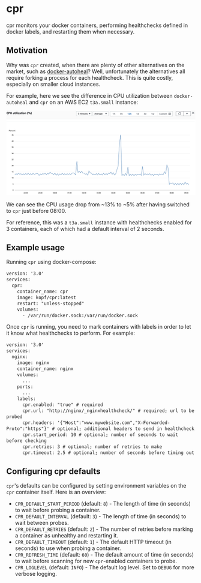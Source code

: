 # cpr
cpr monitors your docker containers, performing healthchecks defined in docker labels, and restarting them when necessary. 

## Motivation

Why was `cpr` created, when there are plenty of other alternatives on the market, such as [docker-autoheal](https://github.com/willfarrell/docker-autoheal)? 
Well, unfortunately the alternatives all require forking a process for each healthcheck. This is quite costly,
especially on smaller cloud instances. 

For example, here we see the difference in CPU utilization between `docker-autoheal` and `cpr` on 
an AWS EC2 `t3a.small` instance:

![cpu_utilization_screenshot](cpu_utilization_screenshot.png)

We can see the CPU usage drop from ~13% to ~5% after having switched to `cpr` just before 08:00. 

For reference, this was a `t3a.small` instance with healthchecks enabled for 3 containers, each of which had
a default interval of 2 seconds. 

## Example usage

Running `cpr` using docker-compose: 

```
version: '3.0'
services:
  cpr:
    container_name: cpr
    image: kopf/cpr:latest
    restart: "unless-stopped"
    volumes:
      - /var/run/docker.sock:/var/run/docker.sock
```

Once `cpr` is running, you need to mark containers with labels in order to let it know what healthchecks to perform. For example:

```
version: '3.0'
services:
  nginx:
    image: nginx
    container_name: nginx
    volumes:
      ...
    ports:
      ...
    labels:
      cpr.enabled: "true" # required
      cpr.url: "http://nginx/_nginxhealthcheck/" # required; url to be probed
      cpr.headers: '{"Host":"www.mywebsite.com","X-Forwarded-Proto":"https"}' # optional; additional headers to send in healthcheck
      cpr.start_period: 10 # optional; number of seconds to wait before checking
      cpr.retries: 3 # optional; number of retries to make
      cpr.timeout: 2.5 # optional; number of seconds before timing out
```

## Configuring cpr defaults

`cpr`'s defaults can be configured by setting environment variables on the `cpr` container itself. Here is an overview:

* `CPR_DEFAULT_START_PERIOD` (default: `8`) - The length of time (in seconds) to wait before probing a container.
* `CPR_DEFAULT_INTERVAL` (default: `3`) - The length of time (in seconds) to wait between probes.
* `CPR_DEFAULT_RETRIES` (default: `2`) - The number of retries before marking a container as unhealthy and restarting it.
* `CPR_DEFAULT_TIMEOUT` (default: `1`) - The default HTTP timeout (in seconds) to use when probing a container.
* `CPR_REFRESH_TIME` (default: `60`) - The default amount of time (in seconds) to wait before scanning for new `cpr`-enabled containers to probe.  
* `CPR_LOGLEVEL` (default: `INFO`) - The default log level. Set to `DEBUG` for more verbose logging. 